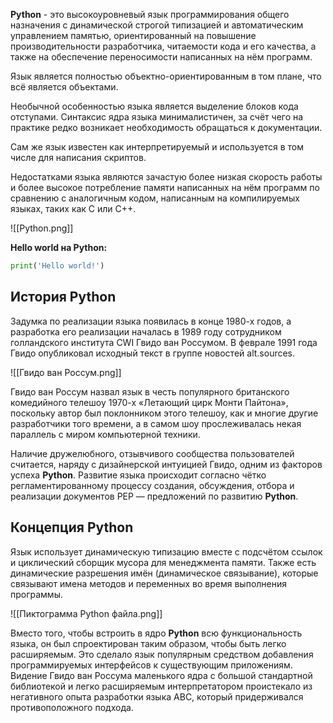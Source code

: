 **Python** - это  высокоуровневый язык программирования общего назначения с динамической строгой типизацией и автоматическим управлением памятью, ориентированный на повышение производительности разработчика, читаемости кода и его качества, а также на обеспечение переносимости написанных на нём программ.

Язык является полностью объектно-ориентированным в том плане, что всё является объектами.

Необычной особенностью языка является выделение блоков кода отступами. Синтаксис ядра языка минималистичен, за счёт чего на практике редко возникает необходимость обращаться к документации.

Сам же язык известен как интерпретируемый и используется в том числе для написания скриптов.

Недостатками языка являются зачастую более низкая скорость работы и более высокое потребление памяти написанных на нём программ по сравнению с аналогичным кодом, написанным на компилируемых языках, таких как C или C++.

![[Python.png]]

**Hello world на Python:**

```Python
print('Hello world!')
```

## История Python

Задумка по реализации языка появилась в конце 1980-х годов, а разработка его реализации началась в 1989 году сотрудником голландского института CWI Гвидо ван Россумом. В феврале 1991 года Гвидо опубликовал исходный текст в группе новостей alt.sources.

![[Гвидо ван Россум.png]]

Гвидо ван Россум назвал язык в честь популярного британского комедийного телешоу 1970-х «Летающий цирк Монти Пайтона», поскольку автор был поклонником этого телешоу, как и многие другие разработчики того времени, а в самом шоу прослеживалась некая параллель с миром компьютерной техники.

Наличие дружелюбного, отзывчивого сообщества пользователей считается, наряду с дизайнерской интуицией Гвидо, одним из факторов успеха **Python**. Развитие языка происходит согласно чётко регламентированному процессу создания, обсуждения, отбора и реализации документов PEP — предложений по развитию **Python**.

## Концепция Python

Язык использует динамическую типизацию вместе с подсчётом ссылок и циклический сборщик мусора для менеджмента памяти. Также есть динамические разрешения имён (динамическое связывание), которые связывают имена методов и переменных во время выполнения программы.

![[Пиктограмма Python файла.png]]

Вместо того, чтобы встроить в ядро **Python** всю функциональность языка, он был спроектирован таким образом, чтобы быть легко расширяемым. Это сделало язык популярным средством добавления программируемых интерфейсов к существующим приложениям. Видение Гвидо ван Россума маленького ядра с большой стандартной библиотекой и легко расширяемым интерпретатором проистекало из негативного опыта разработки языка ABC, который придерживался противоположного подхода.